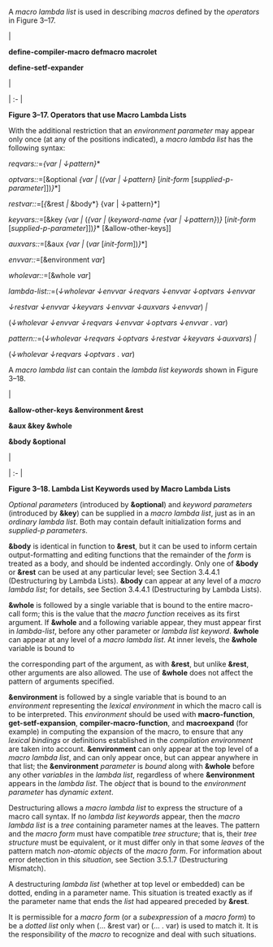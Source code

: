  



A *macro lambda list* is used in describing *macros* defined by the *operators* in Figure 3–17. 



|<p>**define-compiler-macro defmacro macrolet** </p><p>**define-setf-expander**</p>|

| :- |





**Figure 3–17. Operators that use Macro Lambda Lists** 



With the additional restriction that an *environment parameter* may appear only once (at any of the positions indicated), a *macro lambda list* has the following syntax: 



*reqvars::*=*\{var | ↓pattern\}*\* 



*optvars::*=[&amp;optional *\{var |* (*\{var | ↓pattern\}* [*init-form* [*supplied-p-parameter*]])*\}*\*] 



*restvar::*=[*\{*&amp;rest *|* &amp;body*\} \{var | ↓pattern\}*] 



*keyvars::*=[&amp;key *\{var |* (*\{var |* (*keyword-name \{var | ↓pattern\}*)*\}* [*init-form* [*supplied-p-parameter*]])*\}*\* [&amp;allow-other-keys]] 



*auxvars::*=[&amp;aux *\{var |* (*var* [*init-form*])*\}*\*] 



*envvar::*=[&amp;environment *var*] 



*wholevar::*=[&amp;whole *var*] 



*lambda-list::*=(*↓wholevar ↓envvar ↓reqvars ↓envvar ↓optvars ↓envvar* 



*↓restvar ↓envvar ↓keyvars ↓envvar ↓auxvars ↓envvar*) *|* 



(*↓wholevar ↓envvar ↓reqvars ↓envvar ↓optvars ↓envvar* . *var*) 



*pattern::*=(*↓wholevar ↓reqvars ↓optvars ↓restvar ↓keyvars ↓auxvars*) *|* 



(*↓wholevar ↓reqvars ↓optvars* . *var*) 



A *macro lambda list* can contain the *lambda list keywords* shown in Figure 3–18. 



|<p>**&amp;allow-other-keys &amp;environment &amp;rest** </p><p>**&amp;aux &amp;key &amp;whole** </p><p>**&amp;body &amp;optional**</p>|

| :- |





**Figure 3–18. Lambda List Keywords used by Macro Lambda Lists**  







*Optional parameters* (introduced by **&amp;optional**) and *keyword parameters* (introduced by **&amp;key**) can be supplied in a *macro lambda list*, just as in an *ordinary lambda list*. Both may contain default initialization forms and *supplied-p parameters*. 



**&amp;body** is identical in function to **&amp;rest**, but it can be used to inform certain output-formatting and editing functions that the remainder of the *form* is treated as a body, and should be indented accordingly. Only one of **&amp;body** or **&amp;rest** can be used at any particular level; see Section 3.4.4.1 (Destructuring by Lambda Lists). **&amp;body** can appear at any level of a *macro lambda list*; for details, see Section 3.4.4.1 (Destructuring by Lambda Lists). 



**&amp;whole** is followed by a single variable that is bound to the entire macro-call form; this is the value that the *macro function* receives as its first argument. If **&amp;whole** and a following variable appear, they must appear first in *lambda-list*, before any other parameter or *lambda list keyword*. **&amp;whole** can appear at any level of a *macro lambda list*. At inner levels, the **&amp;whole** variable is bound to 



the corresponding part of the argument, as with **&amp;rest**, but unlike **&amp;rest**, other arguments are also allowed. The use of **&amp;whole** does not affect the pattern of arguments specified. 



**&amp;environment** is followed by a single variable that is bound to an *environment* representing the *lexical environment* in which the macro call is to be interpreted. This *environment* should be used with **macro-function**, **get-setf-expansion**, **compiler-macro-function**, and **macroexpand** (for example) in computing the expansion of the macro, to ensure that any *lexical bindings* or definitions established in the *compilation environment* are taken into account. **&amp;environment** can only appear at the top level of a *macro lambda list*, and can only appear once, but can appear anywhere in that list; the **&amp;environment** *parameter* is *bound* along with **&amp;whole** before any other *variables* in the *lambda list*, regardless of where **&amp;environment** appears in the *lambda list*. The *object* that is bound to the *environment parameter* has *dynamic extent*. 



Destructuring allows a *macro lambda list* to express the structure of a macro call syntax. If no *lambda list keywords* appear, then the *macro lambda list* is a *tree* containing parameter names at the leaves. The pattern and the *macro form* must have compatible *tree structure*; that is, their *tree structure* must be equivalent, or it must differ only in that some *leaves* of the pattern match *non-atomic objects* of the *macro form*. For information about error detection in this *situation*, see Section 3.5.1.7 (Destructuring Mismatch). 



A destructuring *lambda list* (whether at top level or embedded) can be dotted, ending in a parameter name. This situation is treated exactly as if the parameter name that ends the *list* had appeared preceded by **&amp;rest**. 



It is permissible for a *macro form* (or a *subexpression* of a *macro form*) to be a *dotted list* only when (... &amp;rest var) or (... . var) is used to match it. It is the responsibility of the *macro* to recognize and deal with such situations. 



